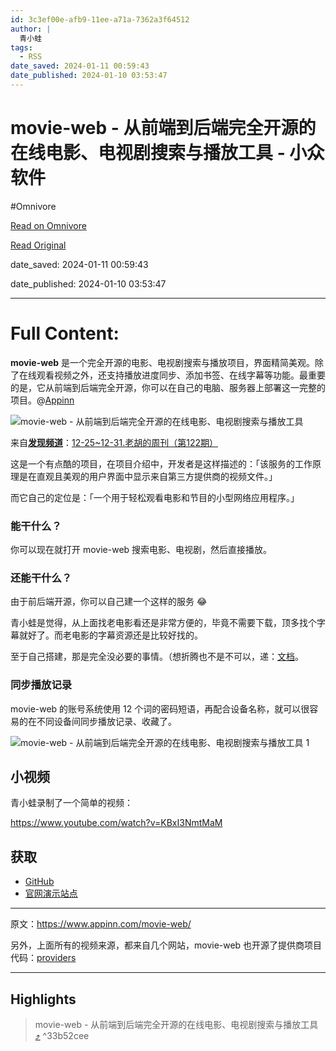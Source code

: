 ```yaml
---
id: 3c3ef00e-afb9-11ee-a71a-7362a3f64512
author: |
  青小蛙
tags:
  - RSS
date_saved: 2024-01-11 00:59:43
date_published: 2024-01-10 03:53:47
---
```


# movie-web - 从前端到后端完全开源的在线电影、电视剧搜索与播放工具 - 小众软件
#Omnivore

[Read on Omnivore](https://omnivore.app/me/movie-web-18cf37c530f)

[Read Original](https://www.appinn.com/movie-web/)

date_saved: 2024-01-11 00:59:43

date_published: 2024-01-10 03:53:47

--- 

# Full Content: 

**movie-web** 是一个完全开源的电影、电视剧搜索与播放项目，界面精简美观。除了在线观看视频之外，还支持播放进度同步、添加书签、在线字幕等功能。最重要的是，它从前端到后端完全开源，你可以在自己的电脑、服务器上部署这一完整的项目。@[Appinn](https://www.appinn.com/movie-web/)

![movie-web - 从前端到后端完全开源的在线电影、电视剧搜索与播放工具](https://proxy-prod.omnivore-image-cache.app/1608x700,sTzwwWMd0JJMsZD0cR8vRkVoaS-CvPgRjEdmhI1Lmlm0/https://www.appinn.com/wp-content/uploads/2024/01/Appinn-feature-images-32.jpg "movie-web - 从前端到后端完全开源的在线电影、电视剧搜索与播放工具 1")

来自[**发现频道**](https://meta.appinn.net/c/faxian/10)：[12-25\~12-31.老胡的周刊（第122期）](https://meta.appinn.net/t/topic/51168)

这是一个有点酷的项目，在项目介绍中，开发者是这样描述的：「该服务的工作原理是在直观且美观的用户界面中显示来自第三方提供商的视频文件。」

而它自己的定位是：「一个用于轻松观看电影和节目的小型网络应用程序。」

### 能干什么？

你可以现在就打开 movie-web 搜索电影、电视剧，然后直接播放。 

### 还能干什么？

由于前后端开源，你可以自己建一个这样的服务 😂

青小蛙是觉得，从上面找老电影看还是非常方便的，毕竟不需要下载，顶多找个字幕就好了。而老电影的字幕资源还是比较好找的。

至于自己搭建，那是完全没必要的事情。（想折腾也不是不可以，递：[文档](https://docs.movie-web.app/)。

### 同步播放记录

movie-web 的账号系统使用 12 个词的密码短语，再配合设备名称，就可以很容易的在不同设备间同步播放记录、收藏了。

![movie-web - 从前端到后端完全开源的在线电影、电视剧搜索与播放工具 1](https://proxy-prod.omnivore-image-cache.app/948x820,sIFj7SW9A02bIC9uuibLWPCVFNidnF8073pl63fP3Pf0/https://www.appinn.com/wp-content/uploads/2024/01/Appinn-2024-01-10-16.47.27@2x.jpg "movie-web - 从前端到后端完全开源的在线电影、电视剧搜索与播放工具 2")

## 小视频

青小蛙录制了一个简单的视频：

https://www.youtube.com/watch?v=KBxI3NmtMaM

## 获取

* [GitHub](https://github.com/movie-web)
* [官网演示站点](https://movie-web.app/)

---

原文：https://www.appinn.com/movie-web/

另外，上面所有的视频来源，都来自几个网站，movie-web 也开源了提供商项目代码：[providers](https://github.com/movie-web/providers)

---

## Highlights

> movie-web - 从前端到后端完全开源的在线电影、电视剧搜索与播放工具  [⤴️](https://omnivore.app/me/movie-web-18cf37c530f#33b52cee-7a84-425d-8dd1-0f7a8aee4f84)  ^33b52cee

